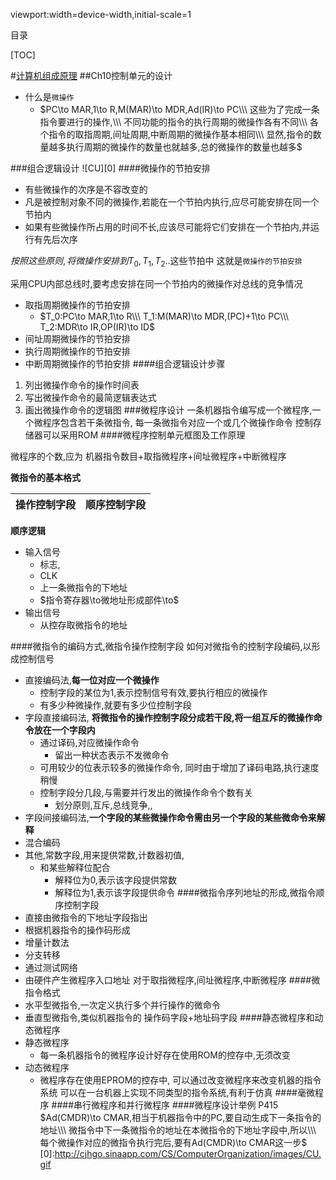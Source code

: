 viewport:width=device-width,initial-scale=1

目录

[TOC]


#[计算机组成原理](...)
##Ch10控制单元的设计

+ 什么是`微操作`
	- $PC\to MAR,1\to R,M(MAR)\to MDR,Ad(IR)\to PC\\\
	这些为了完成一条指令要进行的操作,\\\
	不同功能的指令的执行周期的微操作各有不同\\\
	各个指令的取指周期,间址周期,中断周期的微操作基本相同\\\
	显然,指令的数量越多执行周期的微操作的数量也就越多,总的微操作的数量也越多$


###组合逻辑设计
![CU][0]
####微操作的节拍安排
+ 有些微操作的次序是不容改变的
+ 凡是被控制对象不同的微操作,若能在一个节拍内执行,应尽可能安排在同一个节拍内
+ 如果有些微操作所占用的时间不长,应该尽可能将它们安排在一个节拍内,并运行有先后次序

$按照这些原则,将微操作 安排到 T_0,T_1,T_2..$这些节拍中
这就是`微操作的节拍安排`

采用CPU内部总线时,要考虑安排在同一个节拍内的微操作对总线的竞争情况

+ 取指周期微操作的节拍安排
	- $T_0:PC\to MAR,1\to R\\\
	T_1:M(MAR)\to MDR,(PC)+1\to PC\\\
	T_2:MDR\to IR,OP(IR)\to ID$
+ 间址周期微操作的节拍安排
+ 执行周期微操作的节拍安排
+ 中断周期微操作的节拍安排
####组合逻辑设计步骤
1. 列出微操作命令的操作时间表
2. 写出微操作命令的最简逻辑表达式
3. 画出微操作命令的逻辑图
###微程序设计
一条机器指令编写成一个微程序,一个微程序包含若干条微指令,
每一条微指令对应一个或几个微操作命令
控制存储器可以采用ROM
####微程序控制单元框图及工作原理

微程序的个数,应为
机器指令数目+取指微程序+间址微程序+中断微程序

**微指令的基本格式**

|操作控制字段|顺序控制字段|
|-|-|

**顺序逻辑**

+ 输入信号
	- 标志,
	- CLK
	- 上一条微指令的下地址
	- $指令寄存器\to微地址形成部件\to$
+ 输出信号
	- 从控存取微指令的地址

####微指令的编码方式,微指令操作控制字段
如何对微指令的控制字段编码,以形成控制信号

+ 直接编码法,**每一位对应一个微操作**
	- 控制字段的某位为1,表示控制信号有效,要执行相应的微操作
	- 有多少种微操作,就要有多少位控制字段
+ 字段直接编码法,
**将微指令的操作控制字段分成若干段,将一组互斥的微操作命令放在一个字段内**
	- 通过译码,对应微操作命令
		+ 留出一种状态表示不发微命令
	- 可用较少的位表示较多的微操作命令,
	同时由于增加了译码电路,执行速度稍慢
	- 控制字段分几段,与需要并行发出的微操作命令个数有关
		+ 划分原则,互斥,总线竞争,,
+ 字段间接编码法,**一个字段的某些微操作命令需由另一个字段的某些微命令来解释**
+ 混合编码
+ 其他,常数字段,用来提供常数,计数器初值,
	- 和某些解释位配合
		+ 解释位为0,表示该字段提供常数
		+ 解释位为1,表示该字段提供命令
####微指令序列地址的形成,微指令顺序控制字段
+ 直接由微指令的下地址字段指出
+ 根据机器指令的操作码形成
+ 增量计数法
+ 分支转移
+ 通过测试网络
+ 由硬件产生微程序入口地址
对于取指微程序,间址微程序,中断微程序
####微指令格式
+ 水平型微指令,一次定义执行多个并行操作的微命令
+ 垂直型微指令,类似机器指令的 操作码字段+地址码字段
####静态微程序和动态微程序
+ 静态微程序
	- 每一条机器指令的微程序设计好存在使用ROM的控存中,无须改变
+ 动态微程序
	- 微程序存在使用EPROM的控存中,
	可以通过改变微程序来改变机器的指令系统
	可以在一台机器上实现不同类型的指令系统,有利于仿真
####毫微程序
####串行微程序和并行微程序
####微程序设计举例
P415
$Ad(CMDR)\to CMAR,相当于机器指令中的PC,要自动生成下一条指令的地址\\\
微指令中下一条微指令的地址在本微指令的下地址字段中,所以\\\
每个微操作对应的微指令执行完后,要有Ad(CMDR)\to CMAR这一步$
[0]:http://cjhgo.sinaapp.com/CS/ComputerOrganization/images/CU.gif